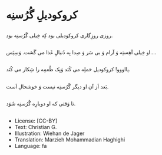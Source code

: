 # کروکودیلِ گُرُسنِه

##
روزی روزِگاری کروکودیلی بود کِه خِیلی گُرُسنِه بود.

##
او خِیلی آهِستِه وَ آرام وَ بی سَر وَ صِدا بِه دُنبالِ غَذا می گَشت. وَسِپَس....

##
پااووو! کروکودیل حَملِه می کُنَد وَیِک طُعمِه را شِکار می کُنَد.

##
بَعد اَز آن او دیگر گُرُسنِه نیست وَ خوشحال اَست.

##
تا وَقتی که او دوبارِه گُرُسنِه شَوَد.

##
* License: [CC-BY]
* Text: Christian G.
* Illustration: Wiehan de Jager
* Translation: Marzieh Mohammadian Haghighi
* Language: fa
